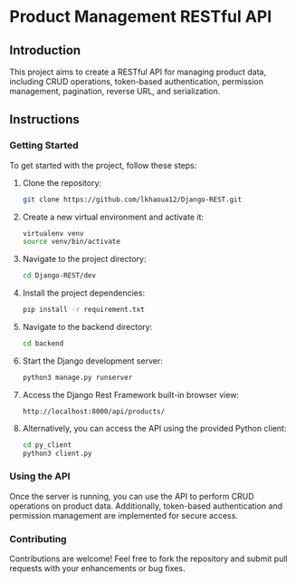 # Product Management RESTful API

## Introduction

This project aims to create a RESTful API for managing product data, including CRUD operations, token-based authentication, permission management, pagination, reverse URL, and serialization.

## Instructions

### Getting Started

To get started with the project, follow these steps:

1. Clone the repository:

    ```bash
    git clone https://github.com/lkhaoua12/Django-REST.git
    ```

2. Create a new virtual environment and activate it:

    ```bash
    virtualenv venv
    source venv/bin/activate
    ```

3. Navigate to the project directory:

    ```bash
    cd Django-REST/dev
    ```

4. Install the project dependencies:

    ```bash
    pip install -r requirement.txt
    ```

5. Navigate to the backend directory:

    ```bash
    cd backend
    ```

6. Start the Django development server:

    ```bash
    python3 manage.py runserver
    ```

7. Access the Django Rest Framework built-in browser view:

    ```
    http://localhost:8000/api/products/
    ```

8. Alternatively, you can access the API using the provided Python client:

    ```bash
    cd py_client
    python3 client.py
    ```

### Using the API

Once the server is running, you can use the API to perform CRUD operations on product data. Additionally, token-based authentication and permission management are implemented for secure access.

### Contributing

Contributions are welcome! Feel free to fork the repository and submit pull requests with your enhancements or bug fixes.

